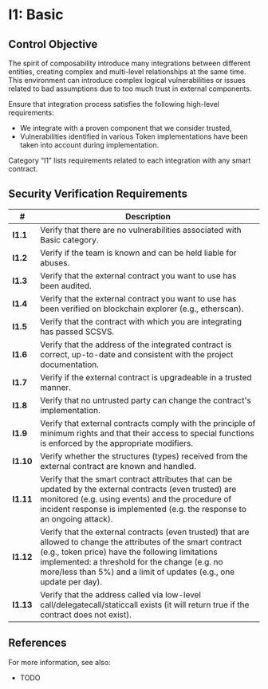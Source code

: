# I1: Basic

## Control Objective

The spirit of composability introduce many integrations between different entities, creating complex and multi-level relationships at the same time. This environment can introduce complex logical vulnerabilities or issues related to bad assumptions due to too much trust in external components.

Ensure that integration process satisfies the following high-level requirements:
* We integrate with a proven component that we consider trusted,
* Vulnerabilities identified in various Token implementations have been taken into account during implementation.

Category “I1” lists requirements related to each integration with any smart contract.

## Security Verification Requirements

| # | Description |
| --- | --- |
| **I1.1** | Verify that there are no vulnerabilities associated with Basic category. |
| **I1.2** | Verify if the team is known and can be held liable for abuses. |
| **I1.3** | Verify that the external contract you want to use has been audited. |
| **I1.4** | Verify that the external contract you want to use has been verified on blockchain explorer (e.g., etherscan).  |
| **I1.5** | Verify that the contract with which you are integrating has passed SCSVS. |
| **I1.6** | Verify that the address of the integrated contract is correct, up-to-date and consistent with the project documentation. |
| **I1.7** | Verify if the external contract is upgradeable in a trusted manner. |
| **I1.8** | Verify that no untrusted party can change the contract's implementation. |
| **I1.9** | Verify that external contracts comply with the principle of minimum rights and that their access to special functions is enforced by the appropriate modifiers. |
| **I1.10** | Verify whether the structures (types) received from the external contract are known and handled. |
| **I1.11** | Verify that the smart contract attributes that can be updated by the external contracts (even trusted) are monitored (e.g. using events) and the procedure of incident response is implemented (e.g. the response to an ongoing attack). |
| **I1.12** | Verify that the external contracts (even trusted) that are allowed to change the attributes of the smart contract (e.g., token price) have the following limitations implemented: a threshold for the change (e.g. no more/less than 5%) and a limit of updates (e.g., one update per day). |
| **I1.13** | Verify that the address called via low-level call/delegatecall/staticcall exists (it will return true if the contract does not exist). |

## References

For more information, see also:

* TODO

